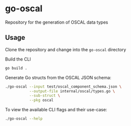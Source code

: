 # go-oscal

Repository for the generation of OSCAL data types

## Usage

Clone the repository and  change into the `go-oscal` directory

Build the CLI

```bash
go build .
```

Generate Go structs from the OSCAL JSON schema:

```bash
./go-oscal --input test/oscal_component_schema.json \
           --output-file internal/oscal/types.go \
           --sub-struct \
           --pkg oscal
```

To view the available CLI flags and their use-case:

```bash
./go-oscal --help
```
